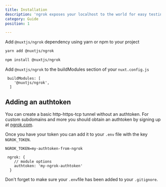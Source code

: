 ```yaml
---
title: Installation
description: 'ngrok exposes your localhost to the world for easy testing and sharing! No need to mess with DNS or deploy just to have others test out your changes'
category: Guide
position: 1

---
```


Add `@nuxtjs/ngrok` dependency using yarn or npm to your project

<code-group>
  <code-block label="Yarn" active>

  ```bash
  yarn add @nuxtjs/ngrok
  ```

  </code-block>
  <code-block label="NPM">

  ```bash
  npm install @nuxtjs/ngrok
  ```

  </code-block>
</code-group>

Add `@nuxtjs/ngrok` to the buildModules section of your `nuxt.config.js`

```js{}[nuxt.config.js]
 buildModules: [
    '@nuxtjs/ngrok',
  ]
```

## Adding an authtoken

You can create a basic http-https-tcp tunnel without an authtoken. For custom subdomains and more you should obtain an authtoken by signing up at [ngrok.com](ngrok.com).

Once you have your token you can add it to your `.env` file with the key `NGROK_TOKEN`.

```bash{}[.env]
NGROK_TOKEN=my-authtoken-from-ngrok
```

```js{}[nuxt.config.js]
 ngrok: {
    // module options
    authtoken: 'my-ngrok-authtoken'
  }
```

<base-alert type="warning">

Don't forget to make sure your `.env`file has been added to your `.gitignore`.

</base-alert>
